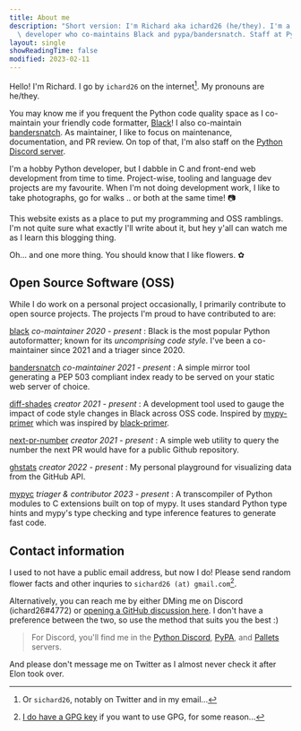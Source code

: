 ```yaml
---
title: About me
description: "Short version: I'm Richard aka ichard26 (he/they). I'm a hobby Python\
  \ developer who co-maintains Black and pypa/bandersnatch. Staff at Python Discord."
layout: single
showReadingTime: false
modified: 2023-02-11
---
```


Hello! I'm Richard. I go by `ichard26` on the internet[^1]. My pronouns are he/they.

You may know me if you frequent the Python code quality space as I co-maintain your
friendly code formatter, [Black]! I also co-maintain [bandersnatch]. As maintainer, I like
to focus on maintenance, documentation, and PR review. On top of that, I'm also staff on
the [Python Discord server][discord-python].

I'm a hobby Python developer, but I dabble in C and front-end web development from time to
time. Project-wise, tooling and language dev projects are my favourite. When I'm not doing
development work, I like to take photographs, go for walks .. or both at the same time! 📷

This website exists as a place to put my programming and OSS ramblings. I'm not quite sure
what exactly I'll write about it, but hey y'all can watch me as I learn this blogging
thing.

Oh... and one more thing. You should know that I like flowers. ✿

## Open Source Software (OSS)

While I do work on a personal project occasionally, I primarily contribute to open source
projects. The projects I'm proud to have contributed to are:

[black] _co-maintainer_ _2020 - present_
: Black is the most popular Python autoformatter; known for its *uncomprising code style*.
  I've been a co-maintainer since 2021 and a triager since 2020.

[bandersnatch] _co-maintainer_ _2021 - present_
: A simple mirror tool generating a PEP 503 compliant index ready to be served on your
  static web server of choice.

[diff-shades] _creator_ _2021 - present_
: A development tool used to gauge the impact of code style changes in Black across OSS
  code. Inspired by [mypy-primer] which was inspired by [black-primer].

[next-pr-number] _creator_ _2021 - present_
: A simple web utility to query the number the next PR would have for a public Github
  repository.

[ghstats] _creator_ _2022 - present_
: My personal playground for visualizing data from the GitHub API.

[mypyc] _triager & contributor_ _2023 - present_
: A transcompiler of Python modules to C extensions built on top of mypy. It uses standard
  Python type hints and mypy's type checking and type inference features to generate fast
  code.

<!--
[name] *role* *[YYYY - (present or YYYY)]*
: about the project

[name]: link
-->

## Contact information

I used to not have a public email address, but now I do! Please send random flower facts
and other inquries to `sichard26 (at) gmail.com`[^2].

Alternatively, you can reach me by either DMing me on Discord (ichard26#4772) or
[opening a GitHub discussion here][discussions]. I don't have a preference between the
two, so use the method that suits you the best :)

> For Discord, you'll find me in the [Python Discord][discord-python],
> [PyPA][discord-pypa], and [Pallets][discord-pallets] servers.

And please don't message me on Twitter as I almost never check it after Elon took over.

[^1]: Or `sichard26`, notably on Twitter and in my email...

[^2]: [I do have a GPG key][gpg] if you want to use GPG, for some reason...

[bandersnatch]: https://github.com/pypa/bandersnatch
[black]: https://github.com/psf/black
[black-primer]: https://github.com/psf/black/blob/9bd4134f3138448eb92af7031d994b2cec7d08ad/docs/contributing/gauging_changes.md#black-primer
[diff-shades]: https://github.com/ichard26/diff-shades
[discord-pallets]: https://discord.gg/pallets
[discord-pypa]: https://discord.gg/pypa
[discord-python]: https://discord.gg/python
[discussions]: https://github.com/ichard26/ichard26.github.io/discussions
[ghstats]: https://ichard26.github.io/ghstats/
[gpg]: https://github.com/ichard26.gpg
[mypy-primer]: https://github.com/hauntsaninja/mypy_primer
[mypyc]: https://github.com/mypyc/mypyc
[next-pr-number]: https://ichard26.github.io/next-pr-number/
